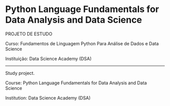 # Python Language Fundamentals for Data Analysis and Data Science

PROJETO DE ESTUDO

Curso: Fundamentos de Linguagem Python Para Análise de Dados e Data Science

Instituição: Data Science Academy (DSA)

_____________________________________________________________________________________

Study project.

Course: Python Language Fundamentals for Data Analysis and Data Science

Institution: Data Science Academy (DSA)
